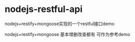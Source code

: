 # nodejs-restful-api
nodejs+restify+mongoose实现的一个restful接口demo


nodejs+restify+mongoose 基本增删改查都有
可作为参考demo
